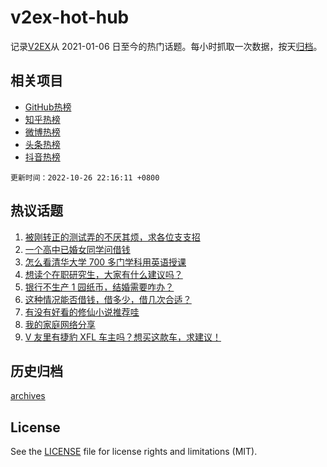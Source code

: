 # v2ex-hot-hub

 记录[V2EX](https://www.v2ex.com/)从 2021-01-06 日至今的热门话题。每小时抓取一次数据，按天[归档](archives)。
 
 ## 相关项目

- [GitHub热榜](https://github.com/lonnyzhang423/github-hot-hub)
- [知乎热榜](https://github.com/lonnyzhang423/zhihu-hot-hub)
- [微博热榜](https://github.com/lonnyzhang423/weibo-hot-hub)
- [头条热榜](https://github.com/lonnyzhang423/toutiao-hot-hub)
- [抖音热榜](https://github.com/lonnyzhang423/douyin-hot-hub)


 `更新时间：2022-10-26 22:16:11 +0800`

## 热议话题

1. [被刚转正的测试弄的不厌其烦，求各位支支招](https://www.v2ex.com/t/890025)
1. [一个高中已婚女同学问借钱](https://www.v2ex.com/t/889894)
1. [怎么看清华大学 700 多门学科用英语授课](https://www.v2ex.com/t/889972)
1. [想读个在职研究生，大家有什么建议吗？](https://www.v2ex.com/t/889883)
1. [银行不生产 1 园纸币，结婚需要咋办？](https://www.v2ex.com/t/889981)
1. [这种情况能否借钱，借多少，借几次合适？](https://www.v2ex.com/t/889908)
1. [有没有好看的修仙小说推荐哇](https://www.v2ex.com/t/890064)
1. [我的家庭网络分享](https://www.v2ex.com/t/889839)
1. [V 友里有捷豹 XFL 车主吗？想买这款车，求建议！](https://www.v2ex.com/t/889891)

## 历史归档

[archives](archives)

## License

See the [LICENSE](LICENSE) file for license rights and limitations (MIT).
